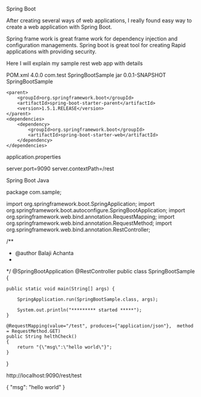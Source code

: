 
Spring Boot

After creating several ways of web applications, I really found easy way to create a web application with Spring Boot.

Spring frame work is great frame work for dependency injection and configuration managements.
Spring boot is great tool for creating Rapid applications with providing security.

Here I will explain my sample rest web app with details



POM.xml
<project xmlns="http://maven.apache.org/POM/4.0.0" xmlns:xsi="http://www.w3.org/2001/XMLSchema-instance"
	xsi:schemaLocation="http://maven.apache.org/POM/4.0.0 http://maven.apache.org/maven-v4_0_0.xsd">
	<modelVersion>4.0.0</modelVersion>
	<groupId>com.test</groupId>
	<artifactId>SpringBootSample</artifactId>
	<packaging>jar</packaging>
	<version>0.0.1-SNAPSHOT</version>
	<name>SpringBootSample</name>

	<parent>
		<groupId>org.springframework.boot</groupId>
		<artifactId>spring-boot-starter-parent</artifactId>
		<version>1.5.1.RELEASE</version>
	</parent>
	<dependencies>
		<dependency>
			<groupId>org.springframework.boot</groupId>
			<artifactId>spring-boot-starter-web</artifactId>
		</dependency>
	</dependencies>
</project>

application.properties

server.port=9090
server.contextPath=/rest


Spring Boot Java

package com.sample;

import org.springframework.boot.SpringApplication;
import org.springframework.boot.autoconfigure.SpringBootApplication;
import org.springframework.web.bind.annotation.RequestMapping;
import org.springframework.web.bind.annotation.RequestMethod;
import org.springframework.web.bind.annotation.RestController;

/**
 * @author Balaji Achanta
 *
 */
@SpringBootApplication
@RestController
public class SpringBootSample {


	public static void main(String[] args) {

		SpringApplication.run(SpringBootSample.class, args);

		System.out.println("********* started *****");
	}

	@RequestMapping(value="/test", produces={"application/json"},  method = RequestMethod.GET)
	public String helthCheck() 
	{
		return "{\"msg\":\"hello world\"}";
	}
}




http://localhost:9090/rest/test

{
  "msg": "hello world"
}
